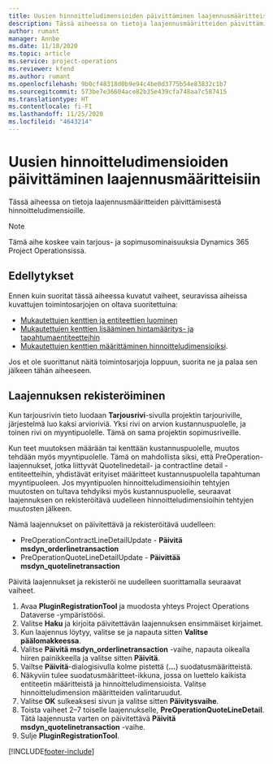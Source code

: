 ```yaml
---
title: Uusien hinnoitteludimensioiden päivittäminen laajennusmääritteisiin
description: Tässä aiheessa on tietoja laajennusmääritteiden päivittämisestä hinnoitteludimensioille.
author: rumant
manager: Annbe
ms.date: 11/18/2020
ms.topic: article
ms.service: project-operations
ms.reviewer: kfend
ms.author: rumant
ms.openlocfilehash: 9b0cf48318d0b9e94c4be0d3775b54e83832c1b7
ms.sourcegitcommit: 573be7e36604ace82b35e439cfa748aa7c587415
ms.translationtype: HT
ms.contentlocale: fi-FI
ms.lasthandoff: 11/25/2020
ms.locfileid: "4643214"
---
```

# <a name="update-plug-in-attributes-with-new-pricing-dimensions"></a>Uusien hinnoitteludimensioiden päivittäminen laajennusmääritteisiin

Tässä aiheessa on tietoja laajennusmääritteiden päivittämisestä hinnoitteludimensioille.

> [!NOTE]
> Tämä aihe koskee vain tarjous- ja sopimusominaisuuksia Dynamics 365 Project Operationsissa.

## <a name="prerequisites"></a>Edellytykset
Ennen kuin suoritat tässä aiheessa kuvatut vaiheet, seuravissa aiheissa kuvattujen toimintosarjojen on oltava suoritettuina:

  - [Mukautettujen kenttien ja entiteettien luominen](create-custom-fields-entities-pricing-dimensions.md) 
  - [Mukautettujen kenttien lisääminen hintamääritys- ja tapahtumaentiteetteihin ](add-custom-fields-price-setup-transactional-entities.md)
  - [Mukautettujen kenttien määrittäminen hinnoitteludimensioiksi](set-up-custom-fields-pricing-dimensions.md). 
  
Jos et ole suorittanut näitä toimintosarjoja loppuun, suorita ne ja palaa sen jälkeen tähän aiheeseen.

## <a name="register-a-plug-in"></a>Laajennuksen rekisteröiminen
Kun tarjousrivin tieto luodaan **Tarjousrivi**-sivulla projektin tarjouriville, järjestelmä luo kaksi arvioriviä. Yksi rivi on arvion kustannuspuolelle, ja toinen rivi on myyntipuolelle. Tämä on sama projektin sopimusriveille.

Kun teet muutoksen määrään tai kenttään kustannuspuolelle, muutos tehdään myös myyntipuolelle. Tämä on mahdollista siksi, että PreOperation-laajennukset, jotka liittyvät Quotelinedetail- ja contractline detail - entiteetteihin, yhdistävät erityiset määritteet kustannuspuolella tapahtuman myyntipuoleen. Jos myyntipuolen hinnoitteludimensioihin tehtyjen muutosten on tultava tehdyiksi myös kustannuspuolelle, seuraavat laajennuksen on rekisteröitävä uudelleen hinnoitteludimensioihin tehtyjen muutosten jälkeen.

Nämä laajennukset on päivitettävä ja rekisteröitävä uudelleen:

- PreOperationContractLineDetailUpdate - **Päivitä msdyn_orderlinetransaction**
- PreOperationQuoteLineDetailUpdate - **Päivittää msdyn_quotelinetransaction**

Päivitä laajennukset ja rekisteröi ne uudelleen suorittamalla seuraavat vaiheet.

1. Avaa **PluginRegistrationTool** ja muodosta yhteys Project Operations Dataverse -ympäristöösi.
2. Valitse **Haku** ja kirjoita päivitettävän laajennuksen ensimmäiset kirjaimet.
3. Kun laajennus löytyy, valitse se ja napauta sitten **Valitse päälomakkeessa**.
4. Valitse **Päivitä msdyn_orderlinetransaction** -vaihe, napauta oikealla hiiren painikkeella ja valitse sitten **Päivitä**.
5. Vailtse **Päivitä**-dialogisivulla kolme pistettä (**...**) suodatusmääritteistä.
6. Näkyviin tulee suodatusmääritteet-ikkuna, jossa on luettelo kaikista entiteetin määritteistä ja hinnoitteludimensioista. Valitse hinnoitteludimension määritteiden valintaruudut.
7. Valitse **OK** sulkeaksesi sivun ja valitse sitten **Päivitysvaihe**.
8. Toista vaiheet 2–7 toiselle laajennukselle, **PreOperationQuoteLineDetail**. Tätä laajennusta varten on päivitettävä **Päivitä msdyn_quotelinetransaction** -vaihe.
9. Sulje **PluginRegistrationTool**.


[!INCLUDE[footer-include](../includes/footer-banner.md)]